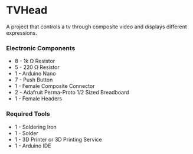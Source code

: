 # TVHead

A project that controls a tv through composite video and displays different expressions.

### Electronic Components

 - 8 - 1k Ω Resistor
 - 5 - 220 Ω Resistor
 - 1 - Arduino Nano
 - 7 - Push Button
 - 1 - Female Composite Connector
 - 2 - Adafruit Perma-Proto 1/2 Sized Breadboard
 - 1 - Female Headers

### Required Tools

 - 1 - Soldering Iron
 - 1 - Solder
 - 1 - 3D Printer or 3D Printing Service
 - 1 - Arduino IDE
